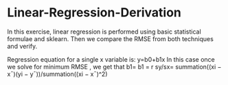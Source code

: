 # Linear-Regression-Derivation
In this exercise, linear regression is performed using basic statistical formulae and sklearn. Then we compare the RMSE from both techniques and verify.  

Regression equation for a single x variable is: 
y=b0+b1x
In this case once we solve for minimum RMSE , we get that 
b1= b1 = r sy/sx= summation((xi − x¯)(yi − y¯))/summation((xi − x¯)^2)
